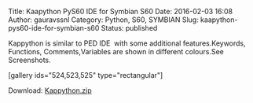Title: Kaapython PyS60 IDE for Symbian S60
Date: 2016-02-03 16:08
Author: gauravssnl
Category: Python, S60, SYMBIAN
Slug: kaapython-pys60-ide-for-symbian-s60
Status: published

Kappython is similar to PED IDE  with some additional features.Keywords, Functions, Comments,Variables are shown in different colours.See Screenshots.

\[gallery ids="524,523,525" type="rectangular"\]

Download: [Kappython.zip](https://www.dropbox.com/s/ms69m66xtrbwsio/Kaapython%200.08.0%20beta%20for%203rd%20ed%20unsigned.zip?dl=0)
